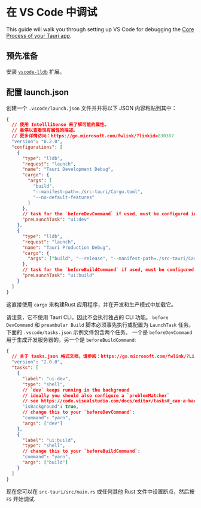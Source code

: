 # 在 VS Code 中调试

This guide will walk you through setting up VS Code for debugging the [Core Process of your Tauri app][].

## 预先准备

安装 [`vscode-lldb`][] 扩展。

## 配置 launch.json

创建一个 `.vscode/launch.json` 文件并并将以下 JSON 内容粘贴到其中：

```json title=".vscode/launch.json"
{
  // 使用 IntellliSense 来了解可能的属性。
  // 悬停以查看现有属性的描述。
  // 更多详情访问：https://go.microsoft.com/fwlink/?linkid=830387
  "version": "0.2.0",
  "configurations": [
    {
      "type": "lldb",
      "request": "launch",
      "name": "Tauri Development Debug",
      "cargo": {
        "args": [
          "build",
          "--manifest-path=./src-tauri/Cargo.toml",
          "--no-default-features"
        ]
      },
      // task for the `beforeDevCommand` if used, must be configured in `.vscode/tasks.json`
      "preLaunchTask": "ui:dev"
    },
    {
      "type": "lldb",
      "request": "launch",
      "name": "Tauri Production Debug",
      "cargo": {
        "args": ["build", "--release", "--manifest-path=./src-tauri/Cargo.toml"]
      },
      // task for the `beforeBuildCommand` if used, must be configured in `.vscode/tasks.json`
      "preLaunchTask": "ui:build"
    }
  ]
}
```

这直接使用 `cargo` 来构建Rust 应用程序，并在开发和生产模式中加载它。

请注意，它不使用 Tauri CLI，因此不会执行独占的 CLI 功能。 `before DevCommand` 和 `preambular Build` 脚本必须事先执行或配置为 `LaunchTask` 任务。 下面的 `.vscode/tasks.json` 示例文件包含两个任务。 一个是 `beforeDevCommand` 用于生成开发服务器的，另一个是 `beforeBuildCommand`:

```json title=".vscode/tasks.json"
{
  // 关于 tasks.json 格式文档，请参阅：https://go.microsoft.com/fwlink/?LinkId=733558
  "version": "2.0.0",
  "tasks": [
    {
      "label": "ui:dev",
      "type": "shell",
      // `dev` keeps running in the background
      // ideally you should also configure a `problemMatcher`
      // see https://code.visualstudio.com/docs/editor/tasks#_can-a-background-task-be-used-as-a-prelaunchtask-in-launchjson
      "isBackground": true,
      // change this to your `beforeDevCommand`:
      "command": "yarn",
      "args": ["dev"]
    },
    {
      "label": "ui:build",
      "type": "shell",
      // change this to your `beforeBuildCommand`:
      "command": "yarn",
      "args": ["build"]
    }
  ]
}
```

现在您可以在 `src-tauri/src/main.rs` 或任何其他 Rust 文件中设置断点，然后按 `F5` 开始调试.

[`vscode-lldb`]: https://marketplace.visualstudio.com/items?itemName=vadimcn.vscode-lldb

[Core Process of your Tauri app]: ../../references/architecture/process-model.md#the-core-process
